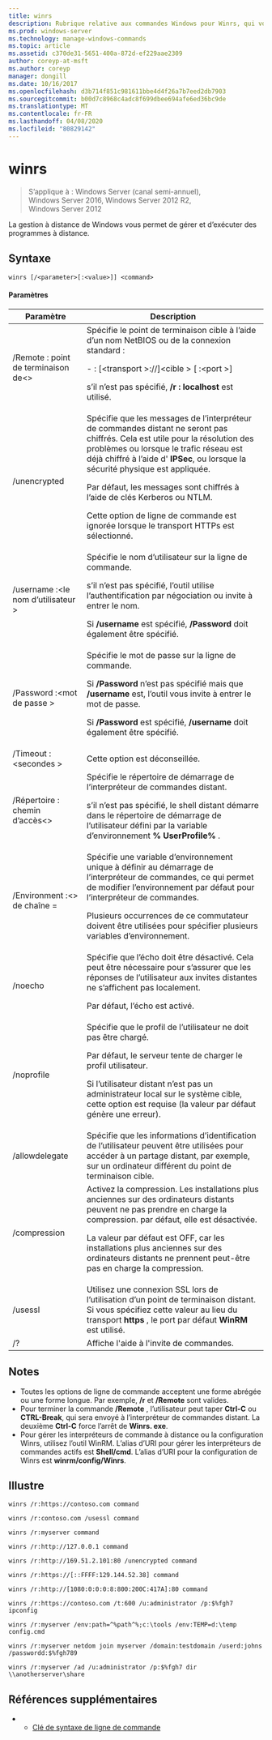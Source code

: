 ```yaml
---
title: winrs
description: Rubrique relative aux commandes Windows pour Winrs, qui vous permet de gérer et d’exécuter des programmes à distance.
ms.prod: windows-server
ms.technology: manage-windows-commands
ms.topic: article
ms.assetid: c370de31-5651-400a-872d-ef229aae2309
author: coreyp-at-msft
ms.author: coreyp
manager: dongill
ms.date: 10/16/2017
ms.openlocfilehash: d3b714f851c981611bbe4d4f26a7b7eed2db7903
ms.sourcegitcommit: b00d7c8968c4adc8f699dbee694afe6ed36bc9de
ms.translationtype: MT
ms.contentlocale: fr-FR
ms.lasthandoff: 04/08/2020
ms.locfileid: "80829142"
---
```

# <a name="winrs"></a>winrs

>S’applique à : Windows Server (canal semi-annuel), Windows Server 2016, Windows Server 2012 R2, Windows Server 2012

La gestion à distance de Windows vous permet de gérer et d’exécuter des programmes à distance.   
## <a name="syntax"></a>Syntaxe  
```  
winrs [/<parameter>[:<value>]] <command>  
```  
#### <a name="parameters"></a>Paramètres  

|           Paramètre            |                                                                                                                                                                                    Description                                                                                                                                                                                     |
|--------------------------------|------------------------------------------------------------------------------------------------------------------------------------------------------------------------------------------------------------------------------------------------------------------------------------------------------------------------------------------------------------------------------------|
|      /Remote : point de terminaison de\<>       |                                                                                          Spécifie le point de terminaison cible à l’aide d’un nom NetBIOS ou de la connexion standard :<p>-   <url>: [\<transport >://]\<cible > [ :\<port >]<p>s’il n’est pas spécifié, **/r : localhost** est utilisé.                                                                                          |
|          /unencrypted          | Spécifie que les messages de l’interpréteur de commandes distant ne seront pas chiffrés. Cela est utile pour la résolution des problèmes ou lorsque le trafic réseau est déjà chiffré à l’aide d' **IPSec**, ou lorsque la sécurité physique est appliquée.<p>Par défaut, les messages sont chiffrés à l’aide de clés Kerberos ou NTLM.<p>Cette option de ligne de commande est ignorée lorsque le transport HTTPs est sélectionné. |
|     /username :\<le nom d’utilisateur >      |                                                                                Spécifie le nom d’utilisateur sur la ligne de commande.<p>s’il n’est pas spécifié, l’outil utilise l’authentification par négociation ou invite à entrer le nom.<p>Si **/username** est spécifié, **/Password** doit également être spécifié.                                                                                 |
|     /Password :\<mot de passe >      |                                                                           Spécifie le mot de passe sur la ligne de commande.<p>Si **/Password** n’est pas spécifié mais que **/username** est, l’outil vous invite à entrer le mot de passe.<p>Si **/Password** est spécifié, **/username** doit également être spécifié.                                                                            |
|      /Timeout :\<secondes >       |                                                                                                                                                                             Cette option est déconseillée.                                                                                                                                                                             |
|       /Répertoire : chemin d’accès\<>       |                                                                                            Spécifie le répertoire de démarrage de l’interpréteur de commandes distant.<p>s’il n’est pas spécifié, le shell distant démarre dans le répertoire de démarrage de l’utilisateur défini par la variable d’environnement **% UserProfile%** .                                                                                             |
| /Environment :\<> de chaîne =<value> |                                                                          Spécifie une variable d’environnement unique à définir au démarrage de l’interpréteur de commandes, ce qui permet de modifier l’environnement par défaut pour l’interpréteur de commandes.<p>Plusieurs occurrences de ce commutateur doivent être utilisées pour spécifier plusieurs variables d’environnement.                                                                          |
|            /noecho             |                                                                                                    Spécifie que l’écho doit être désactivé. Cela peut être nécessaire pour s’assurer que les réponses de l’utilisateur aux invites distantes ne s’affichent pas localement.<p>Par défaut, l’écho est activé.                                                                                                    |
|           /noprofile           |                                              Spécifie que le profil de l’utilisateur ne doit pas être chargé.<p>Par défaut, le serveur tente de charger le profil utilisateur.<p>Si l’utilisateur distant n’est pas un administrateur local sur le système cible, cette option est requise (la valeur par défaut génère une erreur).                                               |
|         /allowdelegate         |                                                                                                                  Spécifie que les informations d’identification de l’utilisateur peuvent être utilisées pour accéder à un partage distant, par exemple, sur un ordinateur différent du point de terminaison cible.                                                                                                                   |
|          /compression          |                                                                           Activez la compression.  Les installations plus anciennes sur des ordinateurs distants peuvent ne pas prendre en charge la compression. par défaut, elle est désactivée.<p>La valeur par défaut est OFF, car les installations plus anciennes sur des ordinateurs distants ne prennent peut-être pas en charge la compression.                                                                           |
|            /usessl             |                                                                                                               Utilisez une connexion SSL lors de l’utilisation d’un point de terminaison distant.  Si vous spécifiez cette valeur au lieu du transport **https** , le port par défaut **WinRM** est utilisé.                                                                                                                |
|               /?               |                                                                                                                                                                        Affiche l'aide à l'invite de commandes.                                                                                                                                                                        |

## <a name="remarks"></a>Notes  
-   Toutes les options de ligne de commande acceptent une forme abrégée ou une forme longue. Par exemple, **/r** et **/Remote** sont valides.  
-   Pour terminer la commande **/Remote** , l’utilisateur peut taper **Ctrl-C** ou **CTRL-Break**, qui sera envoyé à l’interpréteur de commandes distant. La deuxième **Ctrl-C** force l’arrêt de **Winrs. exe**.  
-   Pour gérer les interpréteurs de commande à distance ou la configuration Winrs, utilisez l’outil WinRM.  L’alias d’URI pour gérer les interpréteurs de commandes actifs est **Shell/cmd**.  L’alias d’URI pour la configuration de Winrs est **winrm/config/Winrs**.  

## <a name="examples"></a><a name=BKMK_Examples></a>Illustre  
```  
winrs /r:https://contoso.com command  
```  
```  
winrs /r:contoso.com /usessl command  
```  
```  
winrs /r:myserver command  
```  
```  
winrs /r:http://127.0.0.1 command  
```  
```  
winrs /r:http://169.51.2.101:80 /unencrypted command  
```  
```  
winrs /r:https://[::FFFF:129.144.52.38] command  
```  
```  
winrs /r:http://[1080:0:0:0:8:800:200C:417A]:80 command  
```  
```  
winrs /r:https://contoso.com /t:600 /u:administrator /p:$%fgh7 ipconfig  
```  
```  
winrs /r:myserver /env:path=^%path^%;c:\tools /env:TEMP=d:\temp config.cmd  
```  
```  
winrs /r:myserver netdom join myserver /domain:testdomain /userd:johns /passwordd:$%fgh789  
```  
```  
winrs /r:myserver /ad /u:administrator /p:$%fgh7 dir \\anotherserver\share  
```  

## <a name="additional-references"></a>Références supplémentaires  
-   - [Clé de syntaxe de ligne de commande](command-line-syntax-key.md)  

